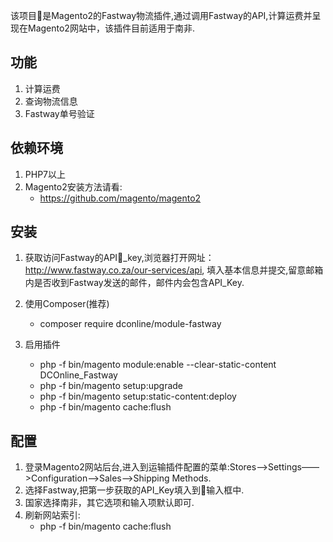 该项目是Magento2的Fastway物流插件,通过调用Fastway的API,计算运费并呈现在Magento2网站中，该插件目前适用于南非.

## 功能
1. 计算运费
2. 查询物流信息
3. Fastway单号验证

## 依赖环境
1. PHP7以上
2. Magento2安装方法请看:
    - https://github.com/magento/magento2

## 安装
1. 获取访问Fastway的API_key,浏览器打开网址：http://www.fastway.co.za/our-services/api, 填入基本信息并提交,留意邮箱内是否收到Fastway发送的邮件，邮件内会包含API_Key.

2. 使用Composer(推荐)
    - composer require dconline/module-fastway

3. 启用插件
    - php -f bin/magento module:enable --clear-static-content DCOnline_Fastway
    - php -f bin/magento setup:upgrade
    - php -f bin/magento setup:static-content:deploy
    - php -f bin/magento cache:flush

## 配置
1. 登录Magento2网站后台,进入到运输插件配置的菜单:Stores——>Settings——>Configuration——>Sales——>Shipping Methods.
2. 选择Fastway,把第一步获取的API_Key填入到输入框中.
3. 国家选择南非，其它选项和输入项默认即可.
4. 刷新网站索引:
    - php -f bin/magento cache:flush

